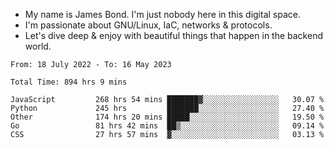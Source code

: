 - My name is James Bond. I'm just nobody here in this digital space. 
- I'm passionate about GNU/Linux, IaC, networks & protocols. 
- Let's dive deep & enjoy with beautiful things that happen in the backend world.


<!--START_SECTION:waka-->

```text
From: 18 July 2022 - To: 16 May 2023

Total Time: 894 hrs 9 mins

JavaScript         268 hrs 54 mins ███████▓░░░░░░░░░░░░░░░░░   30.07 %
Python             245 hrs         ███████░░░░░░░░░░░░░░░░░░   27.40 %
Other              174 hrs 20 mins █████░░░░░░░░░░░░░░░░░░░░   19.50 %
Go                 81 hrs 42 mins  ██▒░░░░░░░░░░░░░░░░░░░░░░   09.14 %
CSS                27 hrs 57 mins  ▓░░░░░░░░░░░░░░░░░░░░░░░░   03.13 %
```

<!--END_SECTION:waka-->
